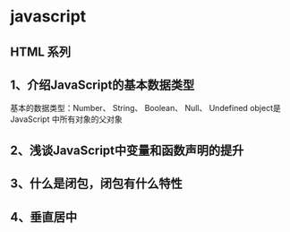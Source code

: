 # javascript
## HTML 系列

## 1、介绍JavaScript的基本数据类型
基本的数据类型：Number、 String、 Boolean、 Null、 Undefined
object是 JavaScript 中所有对象的父对象

## 2、浅谈JavaScript中变量和函数声明的提升
## 3、什么是闭包，闭包有什么特性
## 4、垂直居中


